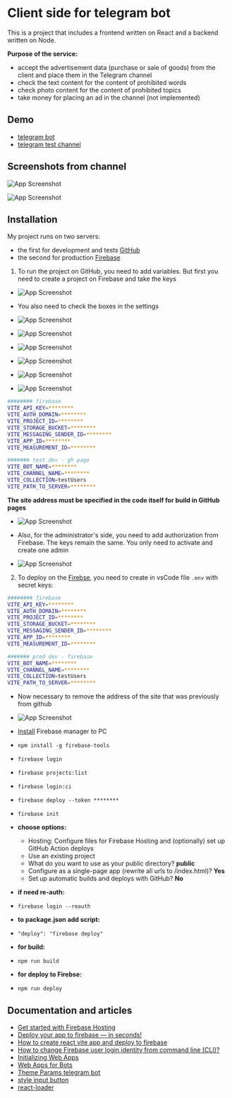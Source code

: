 
# Client side for telegram bot

This is a project that includes a frontend written on React and a backend written on Node.

**Purpose of the service:**
- accept the advertisement data (purchase or sale of goods) from the client and place them in the Telegram channel
- check the text content for the content of prohibited words
- check photo content for the content of prohibited topics
- take money for placing an ad in the channel (not implemented)


## Demo
- [telegram bot](https://t.me/dev_test_july_bot)
- [telegram test channel](https://t.me/dev_test_july_bot)



## Screenshots from channel

![App Screenshot](https://i.ibb.co/KwqTfXF/2023-08-03-23-44-25.png)

![App Screenshot](https://i.ibb.co/SrchJDH/2023-08-03-23-45-39.png)

## Installation

My project runs on two servers:
- the first for development and tests [GitHub](https://smisyuk4.github.io/sales-telegram-bot-react/)
- the second for production [Firebase](https://prod-telegram-bot.firebaseapp.com/)

1. To run the project on GitHub, you need to add variables. But first you need to create a project on Firebase and take the keys

- ![App Screenshot](https://i.ibb.co/7yfJ3VQ/2023-08-09-23-48-39.png)



- You also need to check the boxes in the settings

- ![App Screenshot](https://i.ibb.co/JBkC4Cf/2023-06-09-00-44-13.png)

- ![App Screenshot](https://i.ibb.co/DgMGQ64/2023-06-09-00-46-16.png)

- ![App Screenshot](https://i.ibb.co/xhqXLnQ/2023-06-09-00-46-51.png)

- ![App Screenshot](https://i.ibb.co/KV20NLN/2023-06-09-01-07-39.png)

- ![App Screenshot](https://i.ibb.co/Nxs9qgC/2023-08-09-23-36-30.png)

- ![App Screenshot](https://i.ibb.co/5W8Qqzn/2023-08-09-23-39-26.png)

```bash
######## firebase
VITE_API_KEY=********
VITE_AUTH_DOMAIN=********
VITE_PROJECT_ID=********
VITE_STORAGE_BUCKET=********
VITE_MESSAGING_SENDER_ID=********
VITE_APP_ID=********
VITE_MEASUREMENT_ID=********

####### test dev - gh page
VITE_BOT_NAME=******** 
VITE_CHANNEL_NAME=********
VITE_COLLECTION=testUsers
VITE_PATH_TO_SERVER=********
```

**The site address must be specified in the code itself for build in GitHub pages**
- ![App Screenshot](https://i.ibb.co/P1ssj9S/image.png)


- Also, for the administrator's side, you need to add authorization from Firebase. The keys remain the same. You only need to activate and create one admin
- ![App Screenshot](https://i.ibb.co/R0m5yNb/2023-08-10-00-03-42.png)


2. To deploy on the [Firebse](https://firebase.google.com/), you need to create in vsCode file `.env` with secret keys:
```bash
######## firebase
VITE_API_KEY=********
VITE_AUTH_DOMAIN=********
VITE_PROJECT_ID=********
VITE_STORAGE_BUCKET=********
VITE_MESSAGING_SENDER_ID=********
VITE_APP_ID=********
VITE_MEASUREMENT_ID=********

####### prod dev - firebase
VITE_BOT_NAME=******** 
VITE_CHANNEL_NAME=********
VITE_COLLECTION=testUsers
VITE_PATH_TO_SERVER=********
```

- Now necessary to remove the address of the site that was previously from github
- ![App Screenshot](https://i.ibb.co/GJpP3RT/2023-08-10-00-13-04.png)

- [Install](https://firebase.google.com/docs/cli?authuser=0&hl=ru#install_the_firebase_cli) Firebase manager to PC
- `npm install -g firebase-tools`
- `firebase login`
- `firebase projects:list`
- `firebase login:ci`
- `firebase deploy --token ********`
- `firebase init`
- **choose options:**
 
  - Hosting: Configure files for Firebase Hosting and (optionally) set up GitHub Action deploys
  - Use an existing project
  - What do you want to use as your public directory? **public**
  - Configure as a single-page app (rewrite all urls to /index.html)? **Yes**
  - Set up automatic builds and deploys with GitHub? **No**

- **if need re-auth:**
- `firebase login --reauth`

- **to package.json add script:**
- `"deploy": "firebase deploy"`
- **for build:**
- `npm run build`
- **for deploy to Firebse:**
- `npm run deploy`
## Documentation and articles

- [Get started with Firebase Hosting](https://firebase.google.com/docs/hosting/quickstart?hl=ru&authuser=0)
- [Deploy your app to firebase — in seconds!](https://medium.com/google-developer-experts/deploy-your-app-to-firebase-in-seconds-b3a9a37dff47)
- [How to create react vite app and deploy to firebase](https://www.youtube.com/watch?v=HlMXBc3yG1k&ab_channel=DeveloperSuzit)
- [How to change Firebase user login identity from command line (CLI)?](https://stackoverflow.com/questions/33916448/how-to-change-firebase-user-login-identity-from-command-line-cli)
- [Initializing Web Apps](https://core.telegram.org/bots/webapps#initializing-web-apps)
- [Web Apps for Bots](https://core.telegram.org/bots/webapps#webappinitdata)
- [Theme Params telegram bot](https://core.telegram.org/bots/webapps#themeparams)
- [style input button](https://stackoverflow.com/questions/572768/styling-an-input-type-file-button)
- [react-loader](https://mhnpd.github.io/react-loader-spinner/docs/components/mutating-dots/)

